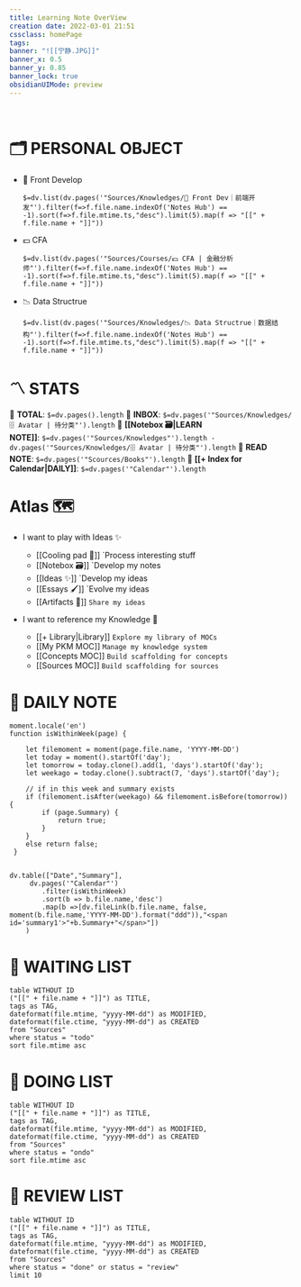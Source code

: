 ```yaml
---
title: Learning Note OverView
creation date: 2022-03-01 21:51 
cssclass: homePage
tags:
banner: "![[宁静.JPG]]"
banner_x: 0.5
banner_y: 0.85
banner_lock: true
obsidianUIMode: preview
---
```

<div class="title" style="color:#fff">HOME</div>


# 🗂 PERSONAL OBJECT

-  📲 Front Develop

	 `$=dv.list(dv.pages('"Sources/Knowledges/📲 Front Dev｜前端开发"').filter(f=>f.file.name.indexOf('Notes Hub') == -1).sort(f=>f.file.mtime.ts,"desc").limit(5).map(f => "[[" + f.file.name + "]]"))`

- 💵 CFA
 
	 `$=dv.list(dv.pages('"Sources/Courses/💵 CFA | 金融分析师"').filter(f=>f.file.name.indexOf('Notes Hub') == -1).sort(f=>f.file.mtime.ts,"desc").limit(5).map(f => "[[" + f.file.name + "]]"))`

- 📉 Data Structrue

	`$=dv.list(dv.pages('"Sources/Knowledges/📉 Data Structrue｜数据结构"').filter(f=>f.file.name.indexOf('Notes Hub') == -1).sort(f=>f.file.mtime.ts,"desc").limit(5).map(f => "[[" + f.file.name + "]]"))`

# 〽️ STATS

 📌   **TOTAL**: `$=dv.pages().length` 
 📌   **INBOX**: `$=dv.pages('"Sources/Knowledges/🗄 Avatar | 待分类"').length`
 📌   **[[Notebox 🗃|LEARN NOTE]]**: `$=dv.pages('"Sources/Knowledges"').length - dv.pages('"Sources/Knowledges/🗄 Avatar | 待分类"').length`
 📌   **READ NOTE**: `$=dv.pages('"Scources/Books"').length`
 📌   **[[+ Index for Calendar|DAILY]]**: `$=dv.pages('"Calendar"').length`

# Atlas 🗺

- I want to play with Ideas ✨
	- [[Cooling pad 🧊]]  `Process interesting stuff 
	- [[Notebox 🗃]]  `Develop my notes
	- [[Ideas ✨]] `Develop my ideas
	- [[Essays 🖌]]  `Evolve my ideas
	- [[Artifacts 💠]] `Share my ideas  `

- I want to reference my Knowledge 📖
	- [[+ Library\|Library]]  `Explore my library of MOCs `
	- [[My PKM MOC]]  `Manage my knowledge system`
	- [[Concepts MOC]]  `Build scaffolding for concepts`
	- [[Sources MOC]]  `Build scaffolding for sources`


# 📝 DAILY NOTE

```dataviewjs
moment.locale('en')
function isWithinWeek(page) {	
	
	let filemoment = moment(page.file.name, 'YYYY-MM-DD')
	let today = moment().startOf('day');
	let tomorrow = today.clone().add(1, 'days').startOf('day');
	let weekago = today.clone().subtract(7, 'days').startOf('day');

	// if in this week and summary exists
	if (filemoment.isAfter(weekago) && filemoment.isBefore(tomorrow)) { 
		if (page.Summary) { 
			return true; 
		} 
	}
	else return false;
 }


dv.table(["Date","Summary"], 
	 dv.pages('"Calendar"')
		.filter(isWithinWeek)
		.sort(b => b.file.name,'desc')
		.map(b =>[dv.fileLink(b.file.name, false, moment(b.file.name,'YYYY-MM-DD').format("ddd")),"<span id='summary1'>"+b.Summary+"</span>"])
	)
```


# 📑 WAITING LIST

```dataview
table WITHOUT ID
("[[" + file.name + "]]") as TITLE,
tags as TAG,
dateformat(file.mtime, "yyyy-MM-dd") as MODIFIED,
dateformat(file.ctime, "yyyy-MM-dd") as CREATED
from "Sources"
where status = "todo"
sort file.mtime asc
```

# 📝 DOING LIST

```dataview
table WITHOUT ID
("[[" + file.name + "]]") as TITLE,
tags as TAG,
dateformat(file.mtime, "yyyy-MM-dd") as MODIFIED,
dateformat(file.ctime, "yyyy-MM-dd") as CREATED
from "Sources"
where status = "ondo"
sort file.mtime asc
```

# 📨 REVIEW LIST

```dataview
table WITHOUT ID
("[[" + file.name + "]]") as TITLE,
tags as TAG,
dateformat(file.mtime, "yyyy-MM-dd") as MODIFIED,
dateformat(file.ctime, "yyyy-MM-dd") as CREATED
from "Sources"
where status = "done" or status = "review"
limit 10
```

